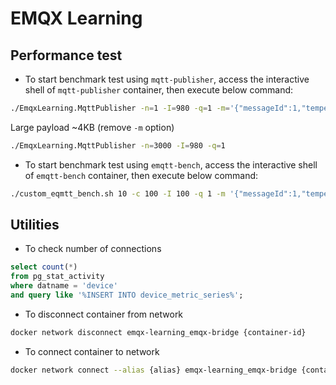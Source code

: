# EMQX Learning

## Performance test

+ To start benchmark test using `mqtt-publisher`, access the interactive shell of `mqtt-publisher` container, then execute below command:

```sh
./EmqxLearning.MqttPublisher -n=1 -I=980 -q=1 -m='{"messageId":1,"temperature":32.81665161616013,"humidity":71.98951628617453,"deviceId":"DB","timestamp":1679898067325,"ack":true,"snr":9,"txt":"text"}'
```

Large payload ~4KB (remove `-m` option)

```sh
./EmqxLearning.MqttPublisher -n=3000 -I=980 -q=1
```

+ To start benchmark test using `emqtt-bench`, access the interactive shell of `emqtt-bench` container, then execute below command:

```sh
./custom_eqmtt_bench.sh 10 -c 100 -I 100 -q 1 -m '{"messageId":1,"temperature":32.81665161616013,"humidity":71.98951628617453,"deviceId":"DB","timestamp":1679898067325,"ack":true,"snr":9,"txt":"text"}'
```

## Utilities

+ To check number of connections

```sql
select count(*)
from pg_stat_activity
where datname = 'device'
and query like '%INSERT INTO device_metric_series%';
```

+ To disconnect container from network

```sh
docker network disconnect emqx-learning_emqx-bridge {container-id}
```

+ To connect container to network

```sh
docker network connect --alias {alias} emqx-learning_emqx-bridge {container-id}
```
